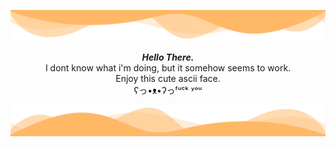 ![header](./header.png)

<p align="center">
    <i><b>Hello There.</b></i> <br>I dont know what i'm doing, but it somehow seems to work. <br>Enjoy this cute ascii face.  <br>ʕっ•ᴥ•ʔっᶠᵘᶜᵏ ʸᵒᵘ<br>
</p>



![footer](./footer.png)
